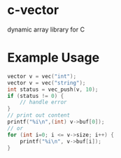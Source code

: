 # c-vector
dynamic array library for C


# Example Usage
```C
vector v = vec("int");
vector v = vec("string");
int status = vec_push(v, 10);
if (status != 0) {
	// handle error
}
// print out content
printf("%i\n",(int) v->buf[0]);
// or
for (int i=0; i <= v->size; i++) {
	printf("%i\n", v->buf[i]);
}
```
